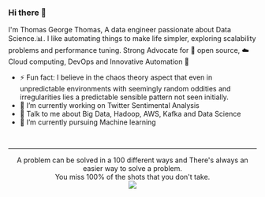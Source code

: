 ### Hi there 👋

I'm Thomas George Thomas, A data engineer passionate about Data Science.:bar_chart:. I like automating things to make life simpler, exploring scalability problems and performance tuning. Strong Advocate for 📜 open source, :cloud: Cloud computing, DevOps and Innovative Automation :robot: 


- ⚡ Fun fact: I believe in the chaos theory aspect that even in unpredictable environments with seemingly random oddities and irregularities lies a predictable sensible pattern not seen initially.
- 🔭 I’m currently working on Twitter Sentimental Analysis
- 💬 Talk to me about Big Data, Hadoop, AWS, Kafka and Data Science
- 🌱 I’m currently pursuing Machine learning

<br>

<!--
**Thomas-George-T/Thomas-George-T** is a ✨ _special_ ✨ repository because its `README.md` (this file) appears on your GitHub profile.

Here are some ideas to get you started:

- 🔭 I’m currently working on ...
- 🌱 I’m currently learning ...
- 👯 I’m looking to collaborate on ...
- 🤔 I’m looking for help with ...
- 💬 Ask me about ...
- 📫 How to reach me: ...
- 😄 Pronouns: ...
- ⚡ Fun fact: ...
-->

<hr \>

<p align="center">
  A problem can be solved in a 100 different ways and There's always an easier way to solve a problem.
  <br>
  You miss 100% of the shots that you don't take.
  <br>
  <img src="https://visitor-badge.glitch.me/badge?page_id=Thomas-George-T.Thomas-George-T"/>
</p>
